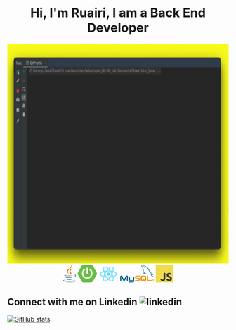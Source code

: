 <h1 align="center">Hi, I'm Ruairi, I am a Back End Developer</h1>
<img src='https://github.com/rcousins89/rcousins89/blob/main/faster-colour.gif' height=500px width=800px>

         
<div align="center">
     <div>       
<img src='https://github.com/scrawnyColeman/Icons/blob/main/java.png' height='40'>
     
<img src='https://github.com/scrawnyColeman/Icons/blob/main/springboot.png' height='40'> 
          
<img src='https://github.com/scrawnyColeman/Icons/blob/main/react.png' height='40'>
     
<img src='https://github.com/scrawnyColeman/Icons/blob/main/mysql.png' height='40'>
         
<img src='https://github.com/scrawnyColeman/Icons/blob/main/js.png' height='40'>
   </div>
      
             
</div>
            


## Connect with me on Linkedin      <img src='https://cdn.jsdelivr.net/npm/simple-icons@3.0.1/icons/linkedin.svg' alt='linkedin' height='40'>
<a href="https://www.linkedin.com/in/ruairi-cousins/">
         




![GitHub stats](https://github-readme-stats.vercel.app/api?username=rcousins89&show_icons=true&count_private=true)  

